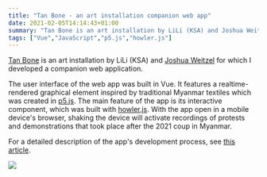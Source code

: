 ```yaml
---
title: "Tan Bone - an art installation companion web app"
date: 2021-02-05T14:14:43+01:00
summary: "Tan Bone is an art installation by LiLi (KSA) and Joshua Weitzel for which I developed a companion web application."
tags: ["Vue","JavaScript","p5.js","howler.js"]
---
```


[Tan Bone](https://tanbone.art) is an art installation by LiLi (KSA) and [Joshua
Weitzel](https://joshuaweitzel.jimdofree.com) for which I developed a companion
web application.

The user interface of the web app was built in Vue. It features a
realtime-rendered graphical element inspired by traditional Myanmar textiles
which was created in [p5.js](https://p5js.org). The main feature of the app is
its interactive component, which was built with
[howler.js](https://howlerjs.com). With the app open in a mobile device's
browser, shaking the device will activate recordings of protests and
demonstrations that took place after the 2021 coup in Myanmar. 

For a detailed description of the app's development process, see [this article](https://github.com/somecho/tanbone-app-documentation).

![](/images/tanbone/mobile-interface.png)

